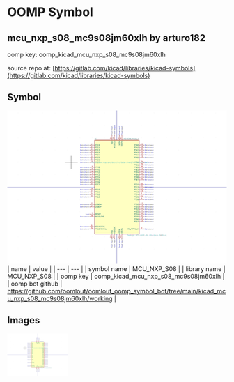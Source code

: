 # OOMP Symbol  
## mcu_nxp_s08_mc9s08jm60xlh  by arturo182  
  
oomp key: oomp_kicad_mcu_nxp_s08_mc9s08jm60xlh  
  
source repo at: [https://gitlab.com/kicad/libraries/kicad-symbols](https://gitlab.com/kicad/libraries/kicad-symbols)  
## Symbol  
  
[![working.png](working_600.png)](working.png)  
| name | value | 
| --- | --- | 
| symbol name | MCU_NXP_S08 | 
| library name | MCU_NXP_S08 | 
| oomp key | oomp_kicad_mcu_nxp_s08_mc9s08jm60xlh | 
| oomp bot github | https://github.com/oomlout/oomlout_oomp_symbol_bot/tree/main/kicad_mcu_nxp_s08_mc9s08jm60xlh/working | 
## Images  
  
[![working.png](working_140.png)](working.png)  
